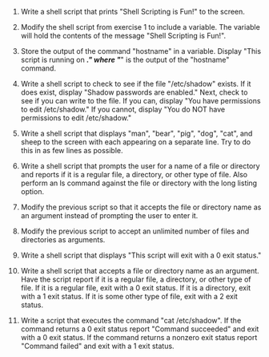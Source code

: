 1. Write a shell script that prints "Shell Scripting is Fun!" to the screen.
2. Modify the shell script from exercise 1 to include a variable. The variable will hold the contents of the message "Shell Scripting is Fun!".
3. Store the output of the command "hostname" in a variable. Display "This script is running on _______." where "_______" is the output of the "hostname" command.
4. Write a shell script to check to see if the file "/etc/shadow" exists. If it does exist, display "Shadow passwords are enabled." Next, check to see if you can write to the file. If you can, display "You have permissions to edit /etc/shadow." If you cannot, display "You do NOT have permissions to edit /etc/shadow."
5. Write a shell script that displays "man", "bear", "pig", "dog", "cat", and sheep to the screen with each appearing on a separate line. Try to do this in as few lines as possible.
6. Write a shell script that prompts the user for a name of a file or directory and reports if it is a regular file, a directory, or other type of file.
Also perform an ls command against the file or directory with the long listing option.
7. Modify the previous script so that it accepts the file or directory name as an argument instead of prompting the user to enter it.
8. Modify the previous script to accept an unlimited number of files and directories as arguments.

9. Write a shell script that displays "This script will exit with a 0 exit status." 
10. Write a shell script that accepts a file or directory name as an argument. Have the script report if it is a regular file, a directory, or other type of file. If it is a regular file, exit with a 0 exit status. If it is a directory, exit with a 1 exit status. If it is some other type of file, exit with a 2 exit status.
11. Write a script that executes the command "cat /etc/shadow". If the command returns a 0 exit status report "Command succeeded" and exit with a 0 exit status. If the command returns a non­zero exit status report "Command failed" and exit with a 1 exit status.
